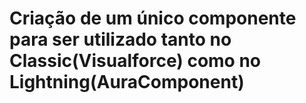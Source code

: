 # Criação de um único componente para ser utilizado tanto no Classic(Visualforce) como no Lightning(AuraComponent)